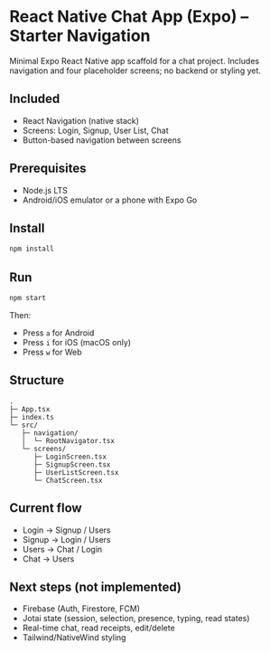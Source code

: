 # React Native Chat App (Expo) – Starter Navigation

Minimal Expo React Native app scaffold for a chat project. Includes navigation and four placeholder screens; no backend or styling yet.

## Included
- React Navigation (native stack)
- Screens: Login, Signup, User List, Chat
- Button-based navigation between screens

## Prerequisites
- Node.js LTS
- Android/iOS emulator or a phone with Expo Go

## Install
```bash
npm install
```

## Run
```bash
npm start
```
Then:
- Press `a` for Android
- Press `i` for iOS (macOS only)
- Press `w` for Web

## Structure
```
.
├─ App.tsx
├─ index.ts
└─ src/
   ├─ navigation/
   │  └─ RootNavigator.tsx
   └─ screens/
      ├─ LoginScreen.tsx
      ├─ SignupScreen.tsx
      ├─ UserListScreen.tsx
      └─ ChatScreen.tsx
```

## Current flow
- Login → Signup / Users
- Signup → Login / Users
- Users → Chat / Login
- Chat → Users

## Next steps (not implemented)
- Firebase (Auth, Firestore, FCM)
- Jotai state (session, selection, presence, typing, read states)
- Real-time chat, read receipts, edit/delete
- Tailwind/NativeWind styling
